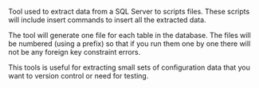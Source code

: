 Tool used to extract data from a SQL Server to scripts files. These scripts will include insert commands to insert all the extracted data.

The tool will generate one file for each table in the database. The files will be numbered (using a prefix) so that if you run them one by one there will not be any foreign key constraint errors.

This tools is useful for extracting small sets of configuration data that you want to version control or need for testing.